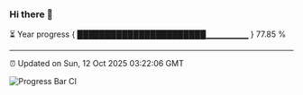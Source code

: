 ### Hi there 👋

⏳ Year progress { ███████████████████████▁▁▁▁▁▁▁ } 77.85 %

---

⏰ Updated on Sun, 12 Oct 2025 03:22:06 GMT

![Progress Bar CI](https://github.com/IshwaranRudhara/GIT-ACTION/workflows/Progress%20Bar%20CI/badge.svg)
